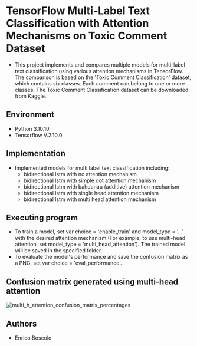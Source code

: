 # TensorFlow Multi-Label Text Classification with Attention Mechanisms on Toxic Comment Dataset

* This project implements and compares multiple models for multi-label text classification using various attention mechanisms in TensorFlow. The comparison is based on the 'Toxic Comment Classification' dataset, which contains six classes. Each comment can belong to one or more classes. The Toxic Comment Classification dataset can be downloaded from Kaggle.


## Environment
* Python 3.10.10 
* Tensorflow V.2.10.0 

## Implementation
* Implemented models for multi label text classification including:
	-  bidirectional lstm with no attention mechanism
	-  bidirectional lstm with simple dot attention mechanism
	-  bidirectional lstm with bahdanau (additive) attention mechanism
	-  bidirectional lstm with single head attention mechanism
	-  bidirectional lstm with multi head attention mechanism




## Executing program
* To train a model, set var choice = 'enable_train' and model_type = '...' with the desired attention mechanism (For example, to use multi-head attention, set model_type = 'multi_head_attention'). The trained model will be saved in the specified folder.
* To evaluate the model's performance and save the confusion matrix as a PNG, set var choice = 'eval_performance'.

## Confusion matrix generated using multi-head attention

![multi_h_attention_confusion_matrix_percentages](https://github.com/user-attachments/assets/456baec8-5e8e-42d8-be12-f79c03680086)


## Authors

* Enrico Boscolo
